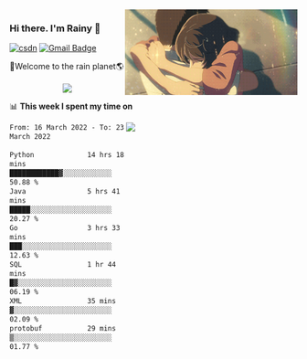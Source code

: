 <img  align='right' height="150" src="https://github.com/LikeRainDay/LikeRainDay/blob/master/pic/img_rain_1.gif?raw=true">



### Hi there. I'm Rainy :lemon:

[![csdn](https://img.shields.io/badge/-csdn-c14438?style=flat-square&logo=c&logoColor=white)](https://blog.csdn.net/qq_15807167)
[![Gmail Badge](https://img.shields.io/badge/-gmail-c14438?style=flat-square&logo=Gmail&logoColor=white&link=mailto:houshuai0816@gmail.com)](mailto:houshuai0816@gmail.com)

🚀Welcome to the rain planet🌎

<center>
<img align='center'  src="https://source.unsplash.com/random/1200x600">
</center>

📊 **This week I spent my time on**

<img align='right'   width="300" src="https://github-readme-stats.vercel.app/api?username=LikeRainDay&show_icons=true&title_color=fff&icon_color=79ff97&text_color=9f9f9f&bg_color=151515">

<!--START_SECTION:waka-->

```text
From: 16 March 2022 - To: 23 March 2022

Python             14 hrs 18 mins  ████████████▓░░░░░░░░░░░░   50.88 %
Java               5 hrs 41 mins   █████░░░░░░░░░░░░░░░░░░░░   20.27 %
Go                 3 hrs 33 mins   ███░░░░░░░░░░░░░░░░░░░░░░   12.63 %
SQL                1 hr 44 mins    █▓░░░░░░░░░░░░░░░░░░░░░░░   06.19 %
XML                35 mins         ▓░░░░░░░░░░░░░░░░░░░░░░░░   02.09 %
protobuf           29 mins         ▒░░░░░░░░░░░░░░░░░░░░░░░░   01.77 %
```

<!--END_SECTION:waka-->
